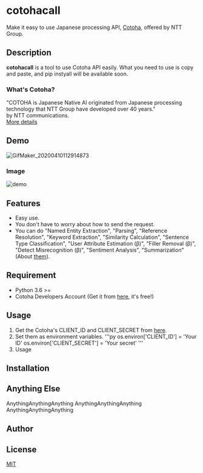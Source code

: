 # cotohacall
Make it easy to use Japanese processing API, [Cotoha](https://www.ntt.com/business/services/application/ai/cotoha-nlp.html),  offered by NTT Group.

## Description
**cotohacall** is a tool to use Cotoha API easily. What you need to use is copy and paste, and pip instyall will be available soon.

### What's Cotoha?
"COTOHA is Japanese Native AI originated from Japanese processing technology that NTT Group have developed over 40 years."  
by NTT communications.  
[More details](https://api.ce-cotoha.com/contents/about-cotoha.html)

## Demo
![GifMaker_20200410112914873](https://user-images.githubusercontent.com/45617592/78956943-e043da80-7b1e-11ea-9672-ab4936f189f8.gif)
  
### Image
![demo](https://user-images.githubusercontent.com/45617592/78956257-a83b9800-7b1c-11ea-8155-8e3a9c46a96a.jpg)

## Features
- Easy use.
- You don't have to worry about how to send the request.
- You can do "Named Entity Extraction", "Parsing", "Reference Resolution", "Keyword Extraction", "Similarity Calculation", "Sentence Type Classification", "User Attribute Estimation (β)", "Filler Removal (β)", "Detect Misrecognition (β)", "Sentiment Analysis", "Summarization" (About [them](https://api.ce-cotoha.com/contents/api-all.html)).

## Requirement

- Python 3.6 >=
- Cotoha Developers Account (Get it from [here](https://api.ce-cotoha.com/contents/developers/index.html), it's free!)

## Usage

1. Get the Cotoha's CLIENT_ID and CLIENT_SECRET from [here](https://api.ce-cotoha.com/contents/developers/index.html).
2. Set them as environment variables.
'''py
os.environ['CLIENT_ID'] = 'Your ID'
os.environ['CLIENT_SECRET'] = 'Your secret'
'''
3. Usage

## Installation



## Anything Else

AnythingAnythingAnything
AnythingAnythingAnything
AnythingAnythingAnything

## Author


## License

[MIT](http://b4b4r07.mit-license.org)

